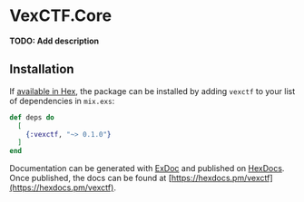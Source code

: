 # VexCTF.Core

**TODO: Add description**

## Installation

If [available in Hex](https://hex.pm/docs/publish), the package can be installed
by adding `vexctf` to your list of dependencies in `mix.exs`:

```elixir
def deps do
  [
    {:vexctf, "~> 0.1.0"}
  ]
end
```

Documentation can be generated with [ExDoc](https://github.com/elixir-lang/ex_doc)
and published on [HexDocs](https://hexdocs.pm). Once published, the docs can
be found at [https://hexdocs.pm/vexctf](https://hexdocs.pm/vexctf).

